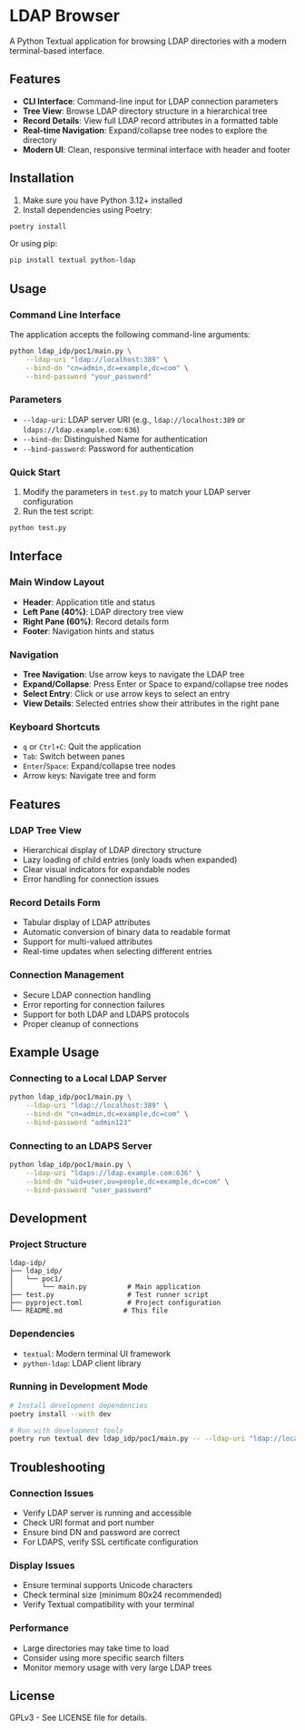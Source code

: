 # LDAP Browser

A Python Textual application for browsing LDAP directories with a modern terminal-based interface.

## Features

- **CLI Interface**: Command-line input for LDAP connection parameters
- **Tree View**: Browse LDAP directory structure in a hierarchical tree
- **Record Details**: View full LDAP record attributes in a formatted table
- **Real-time Navigation**: Expand/collapse tree nodes to explore the directory
- **Modern UI**: Clean, responsive terminal interface with header and footer

## Installation

1. Make sure you have Python 3.12+ installed
2. Install dependencies using Poetry:

```bash
poetry install
```

Or using pip:

```bash
pip install textual python-ldap
```

## Usage

### Command Line Interface

The application accepts the following command-line arguments:

```bash
python ldap_idp/poc1/main.py \
    --ldap-uri "ldap://localhost:389" \
    --bind-dn "cn=admin,dc=example,dc=com" \
    --bind-password "your_password"
```

### Parameters

- `--ldap-uri`: LDAP server URI (e.g., `ldap://localhost:389` or `ldaps://ldap.example.com:636`)
- `--bind-dn`: Distinguished Name for authentication
- `--bind-password`: Password for authentication

### Quick Start

1. Modify the parameters in `test.py` to match your LDAP server configuration
2. Run the test script:

```bash
python test.py
```

## Interface

### Main Window Layout

- **Header**: Application title and status
- **Left Pane (40%)**: LDAP directory tree view
- **Right Pane (60%)**: Record details form
- **Footer**: Navigation hints and status

### Navigation

- **Tree Navigation**: Use arrow keys to navigate the LDAP tree
- **Expand/Collapse**: Press Enter or Space to expand/collapse tree nodes
- **Select Entry**: Click or use arrow keys to select an entry
- **View Details**: Selected entries show their attributes in the right pane

### Keyboard Shortcuts

- `q` or `Ctrl+C`: Quit the application
- `Tab`: Switch between panes
- `Enter`/`Space`: Expand/collapse tree nodes
- Arrow keys: Navigate tree and form

## Features

### LDAP Tree View

- Hierarchical display of LDAP directory structure
- Lazy loading of child entries (only loads when expanded)
- Clear visual indicators for expandable nodes
- Error handling for connection issues

### Record Details Form

- Tabular display of LDAP attributes
- Automatic conversion of binary data to readable format
- Support for multi-valued attributes
- Real-time updates when selecting different entries

### Connection Management

- Secure LDAP connection handling
- Error reporting for connection failures
- Support for both LDAP and LDAPS protocols
- Proper cleanup of connections

## Example Usage

### Connecting to a Local LDAP Server

```bash
python ldap_idp/poc1/main.py \
    --ldap-uri "ldap://localhost:389" \
    --bind-dn "cn=admin,dc=example,dc=com" \
    --bind-password "admin123"
```

### Connecting to an LDAPS Server

```bash
python ldap_idp/poc1/main.py \
    --ldap-uri "ldaps://ldap.example.com:636" \
    --bind-dn "uid=user,ou=people,dc=example,dc=com" \
    --bind-password "user_password"
```

## Development

### Project Structure

```
ldap-idp/
├── ldap_idp/
│   └── poc1/
│       └── main.py          # Main application
├── test.py                  # Test runner script
├── pyproject.toml           # Project configuration
└── README.md               # This file
```

### Dependencies

- `textual`: Modern terminal UI framework
- `python-ldap`: LDAP client library

### Running in Development Mode

```bash
# Install development dependencies
poetry install --with dev

# Run with development tools
poetry run textual dev ldap_idp/poc1/main.py -- --ldap-uri "ldap://localhost:389" --bind-dn "cn=admin,dc=example,dc=com" --bind-password "admin123"
```

## Troubleshooting

### Connection Issues

- Verify LDAP server is running and accessible
- Check URI format and port number
- Ensure bind DN and password are correct
- For LDAPS, verify SSL certificate configuration

### Display Issues

- Ensure terminal supports Unicode characters
- Check terminal size (minimum 80x24 recommended)
- Verify Textual compatibility with your terminal

### Performance

- Large directories may take time to load
- Consider using more specific search filters
- Monitor memory usage with very large LDAP trees

## License

GPLv3 - See LICENSE file for details. 